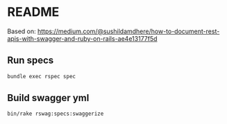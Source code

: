 # README

Based on: https://medium.com/@sushildamdhere/how-to-document-rest-apis-with-swagger-and-ruby-on-rails-ae4e13177f5d

## Run specs
```sh
bundle exec rspec spec
```

## Build swagger yml
```sh
bin/rake rswag:specs:swaggerize
```
